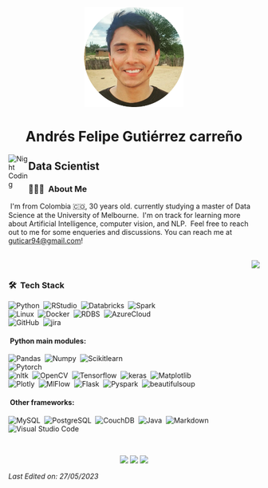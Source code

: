 <p align="center">
    <img width="200" src="https://github.com/Guticar94/Guticar94/blob/main/profile.png">
</p>
<h1 align="center"> Andrés Felipe Gutiérrez carreño </H1>

<img alt="Night Coding" src="./assets/Hand%20Wave.gif" width='40' align="left"/><h2>Data Scientist</h2>

<!-- ## &nbsp;Hello there! -->

### 👨🏻‍💻 &nbsp;About Me
&nbsp;I'm from Colombia 🇨🇴, 30 years old. currently studying a master of Data Science at the University of Melbourne.
&nbsp;I'm on track for learning more about Artificial Intelligence, computer vision, and NLP.
&nbsp;Feel free to reach out to me for some enqueries and discussions. You can reach me at guticar94@gmail.com!

<br>
<div class="row">
<div class="column">
<img src="https://github-readme-stats-eight-theta.vercel.app/api?username=Guticar94&show_icons=true&include_all_commits=true&count_private=true" align="right"/>
</div>

<div class="column">    
<h3> 🛠 &nbsp;Tech Stack </h3>

![Python](https://img.shields.io/badge/-Python-05122A?style=flat&logo=python)&nbsp;
![RStudio](https://img.shields.io/badge/-RStudio-05122A?style=flat&logo=rstudio)&nbsp;
![Databricks](https://img.shields.io/badge/-Databricks-05122A?style=flat&logo=Databricks)&nbsp;
![Spark](https://img.shields.io/badge/-Spark-05122A?style=flat&logo=Spark)&nbsp;<br>
![Linux](https://img.shields.io/badge/Linux-05122A?style=flat&logo=linux)&nbsp;
![Docker](https://img.shields.io/badge/Docker-05122A?style=flat&logo=docker)&nbsp;
![RDBS](https://img.shields.io/badge/-RDBS-05122A?style=flat&logo=RDBS)&nbsp;
![AzureCloud](https://img.shields.io/badge/microsoft%20azure-05122A?style=flat&logo=microsoft-azure)&nbsp;<br>
![GitHub](https://img.shields.io/badge/-GitHub-05122A?style=flat&logo=github)&nbsp;
![jira](https://img.shields.io/badge/Jira-05122A?style=flat&logo=Jira)&nbsp;

<h4> &nbsp;Python main modules: </h4>

![Pandas](https://img.shields.io/badge/-Pandas-05122A?style=flat&logo=Pandas)&nbsp;
![Numpy](https://img.shields.io/badge/-Numpy-05122A?style=flat&logo=Numpy)&nbsp;
![Scikitlearn](https://img.shields.io/badge/scikit--learn-05122A?style=flat&logo=scikit-learn)&nbsp;<br>
![Pytorch](https://img.shields.io/badge/-Pytorch-05122A?style=flat&logo=Pytorch)&nbsp;<br>
![nltk](https://img.shields.io/badge/-nltk-05122A?style=flat&logo=nltk)&nbsp;
![OpenCV](https://img.shields.io/badge/-OpenCV-05122A?style=flat&logo=OpenCV)&nbsp;
![Tensorflow](https://img.shields.io/badge/TensorFlow-FF6F00?flat&logo=tensorflow&logoColor=white)&nbsp;
![keras](https://img.shields.io/badge/Keras-%23D00000.svg?style=flat&logo=Keras&logoColor=white)&nbsp;
![Matplotlib](https://img.shields.io/badge/Matplotlib-%23ffffff.svg?style=flat&logo=Matplotlib&logoColor=black)&nbsp;<br>
![Plotly](https://img.shields.io/badge/Plotly-%233F4F75.svg?style=flat&logo=plotly&logoColor=white)&nbsp;
![MlFlow](https://img.shields.io/badge/mlflow-%23d9ead3.svg?style=flat&logo=numpy&logoColor=blue)&nbsp;
![Flask](https://img.shields.io/badge/-Flask-05122A?style=flat&logo=flask)&nbsp;
![Pyspark](https://img.shields.io/badge/-Pyspark-05122A?style=flat&logo=pyspark)&nbsp;
![beautifulsoup](https://img.shields.io/badge/-beautifulsoup-05122A?style=flat&logo=beautifulsoup)&nbsp;

<h4> &nbsp;Other frameworks: </h4>

![MySQL](https://img.shields.io/badge/MySQL-005C84?style=flat&logo=mysql&logoColor=white)&nbsp;
![PostgreSQL](https://img.shields.io/badge/PostgreSQL-316192?style=flat&logo=postgresql&logoColor=white)&nbsp;
![CouchDB](https://img.shields.io/badge/couchDB-DA1F26?style=flat&logo=couchdb&logoColor=white)&nbsp;
![Java](https://img.shields.io/badge/-Java-05122A?style=flat&logo=openjdk&logoColor=FFA518)&nbsp;
![Markdown](https://img.shields.io/badge/-Markdown-05122A?style=flat&logo=markdown)&nbsp;
![Visual Studio Code](https://img.shields.io/badge/-Visual%20Studio%20Code-05122A?style=flat&logo=visual-studio-code&logoColor=007ACC)&nbsp;
</div>
</div>
<br>
<p align="center">
<a href="https://linkedin.com/in/62242378"><img src="https://img.shields.io/badge/-Andr%C3%A9s%20Guti%C3%A9rrez-0077B5?style=flat&logo=Linkedin&logoColor=white"/></a>
<a href="mailto:guticar94@gmail.com"><img src="https://img.shields.io/badge/-guticar94@gmail.com-D14836?style=flat&logo=Gmail&logoColor=white"/></a>
<a href="https://www.instagram.com/andres_gutierrez_94/"><img src="https://img.shields.io/badge/-@andres_gutierrez_94-E40171?style=flat&logo=Instagram&logoColor=white"/></a>
</p>

_Last Edited on: 27/05/2023_

